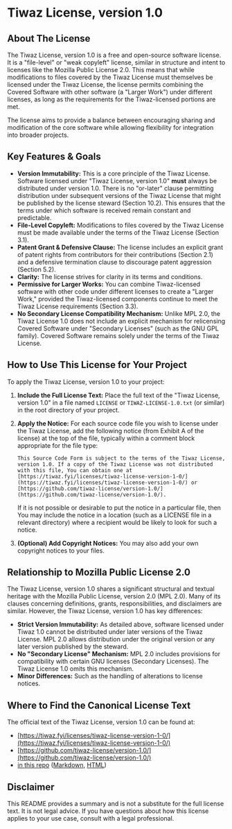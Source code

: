 # Tiwaz License, version 1.0

## About The License

The Tiwaz License, version 1.0 is a free and open-source software license. It is a "file-level" or "weak copyleft" license, similar in structure and intent to licenses like the Mozilla Public License 2.0. This means that while modifications to files covered by the Tiwaz License must themselves be licensed under the Tiwaz License, the license permits combining the Covered Software with other software (a "Larger Work") under different licenses, as long as the requirements for the Tiwaz-licensed portions are met.

The license aims to provide a balance between encouraging sharing and modification of the core software while allowing flexibility for integration into broader projects.

## Key Features & Goals

* **Version Immutability:** This is a core principle of the Tiwaz License. Software licensed under "Tiwaz License, version 1.0" **must** always be distributed under version 1.0. There is no "or-later" clause permitting distribution under subsequent versions of the Tiwaz License that might be published by the license steward (Section 10.2). This ensures that the terms under which software is received remain constant and predictable.
* **File-Level Copyleft:** Modifications to files covered by the Tiwaz License must be made available under the terms of the Tiwaz License (Section 3.1).
* **Patent Grant & Defensive Clause:** The license includes an explicit grant of patent rights from contributors for their contributions (Section 2.1) and a defensive termination clause to discourage patent aggression (Section 5.2).
* **Clarity:** The license strives for clarity in its terms and conditions.
* **Permissive for Larger Works:** You can combine Tiwaz-licensed software with other code under different licenses to create a "Larger Work," provided the Tiwaz-licensed components continue to meet the Tiwaz License requirements (Section 3.3).
* **No Secondary License Compatibility Mechanism:** Unlike MPL 2.0, the Tiwaz License 1.0 does not include an explicit mechanism for relicensing Covered Software under "Secondary Licenses" (such as the GNU GPL family). Covered Software remains solely under the terms of the Tiwaz License.

## How to Use This License for Your Project

To apply the Tiwaz License, version 1.0 to your project:

1.  **Include the Full License Text:** Place the full text of the "Tiwaz License, version 1.0" in a file named `LICENSE` or `TIWAZ-LICENSE-1.0.txt` (or similar) in the root directory of your project.
2.  **Apply the Notice:** For each source code file you wish to license under the Tiwaz License, add the following notice (from Exhibit A of the license) at the top of the file, typically within a comment block appropriate for the file type:

    ```
    This Source Code Form is subject to the terms of the Tiwaz License, version 1.0. If a copy of the Tiwaz License was not distributed with this file, You can obtain one at [https://tiwaz.fyi/licenses/tiwaz-license-version-1-0/](https://tiwaz.fyi/licenses/tiwaz-license-version-1-0/) or [https://github.com/tiwaz-license/version-1.0/](https://github.com/tiwaz-license/version-1.0/).
    ```

    If it is not possible or desirable to put the notice in a particular file, then You may include the notice in a location (such as a LICENSE file in a relevant directory) where a recipient would be likely to look for such a notice.

3.  **(Optional) Add Copyright Notices:** You may also add your own copyright notices to your files.

## Relationship to Mozilla Public License 2.0

The Tiwaz License, version 1.0 shares a significant structural and textual heritage with the Mozilla Public License, version 2.0 (MPL 2.0). Many of its clauses concerning definitions, grants, responsibilities, and disclaimers are similar. However, the Tiwaz License, version 1.0 has key differences:

* **Strict Version Immutability:** As detailed above, software licensed under Tiwaz 1.0 cannot be distributed under later versions of the Tiwaz License. MPL 2.0 allows distribution under the original version or any later version published by the steward.
* **No "Secondary License" Mechanism:** MPL 2.0 includes provisions for compatibility with certain GNU licenses (Secondary Licenses). The Tiwaz License 1.0 omits this mechanism.
* **Minor Differences:** Such as the handling of alterations to license notices.

## Where to Find the Canonical License Text

The official text of the Tiwaz License, version 1.0 can be found at:

* [https://tiwaz.fyi/licenses/tiwaz-license-version-1-0/](https://tiwaz.fyi/licenses/tiwaz-license-version-1-0/)
* [https://github.com/tiwaz-license/version-1.0/](https://github.com/tiwaz-license/version-1.0/)
* [in this repo](./LICENSE.txt) ([Markdown](./LICENSE.md), [HTML](./LICENSE.html))

## Disclaimer

This README provides a summary and is not a substitute for the full license text. It is not legal advice. If you have questions about how this license applies to your use case, consult with a legal professional.
